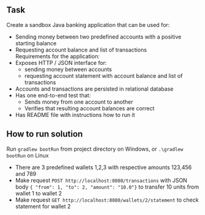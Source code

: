 ## Task  

Create a sandbox Java banking application that can be used for:  
- Sending money between two predefined accounts with a positive starting balance  
- Requesting account balance and list of transactions  
Requirements for the application:  
- Exposes HTTP / JSON interface for:  
    - sending money between accounts
    - requesting account statement with account balance and list of transactions
- Accounts and transactions are persisted in relational database
- Has one end-to-end test that:
    - Sends money from one account to another
    - Verifies that resulting account balances are correct
- Has README file with instructions how to run it  

## How to run solution
Run ```gradlew bootRun``` from project directory on Windows, or ```.\gradlew bootRun``` on Linux  
- There are 3 predefined wallets 1,2,3 with respective amounts 123,456 and 789
- Make request ```POST http://localhost:8080/transactions``` with JSON body ```{ "from": 1, "to": 2, "amount": "10.0"}``` 
to transfer 10 units from wallet 1 to wallet 2
- Make request ```GET http://localhost:8080/wallets/2/statement``` to check statement for wallet 2